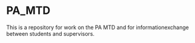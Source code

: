 # PA_MTD
This is a repository for work on the PA MTD and for informationexchange between students and supervisors.
